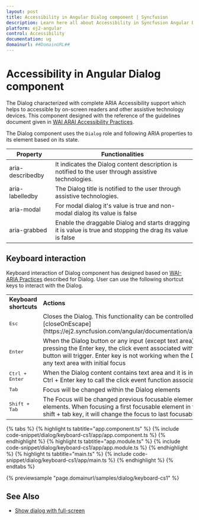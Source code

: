 ```yaml
---
layout: post
title: Accessibility in Angular Dialog component | Syncfusion
description: Learn here all about Accessibility in Syncfusion Angular Dialog component of Syncfusion Essential JS 2 and more.
platform: ej2-angular
control: Accessibility 
documentation: ug
domainurl: ##DomainURL##
---
```


# Accessibility in Angular Dialog component

The Dialog characterized with complete ARIA Accessibility support which helps to accessible by on-screen readers and other assistive technology devices. This component designed with the reference of the guidelines document given in [WAI ARAI Accessibility Practices](https://www.w3.org/TR/wai-aria-practices-1.1/#dialog_modal).

The Dialog component uses the `Dialog` role and following ARIA properties to its element based on its state.

| **Property** | **Functionalities** |
| --- | --- |
| aria-describedby | It indicates the Dialog content description is notified to the user through assistive technologies. |
| aria-labelledby | The Dialog title is notified to the user through assistive technologies. |
| aria-modal | For modal dialog it's value is true and non-modal dialog its value is false |
| aria-grabbed | Enable the draggable Dialog and starts dragging it is value is true and stopping the drag its value is false |

## Keyboard interaction

Keyboard interaction of Dialog component has designed based on [WAI-ARIA Practices](https://www.w3.org/TR/wai-aria-practices-1.1/#dialog_modal) described for Dialog.
User can use the following shortcut keys to interact with the Dialog.

<!-- markdownlint-disable MD033 -->
<table>
<tr>
<td>
<b>Keyboard shortcuts</b></td><td>
<b>Actions</b></td></tr>
<tr>
<td>
<kbd>Esc</kbd></td><td>
Closes the Dialog. This functionality can be controlled by using
[closeOnEscape](https://ej2.syncfusion.com/angular/documentation/api/dialog/#closeonescape) </td></tr>
<tr>
<td>
<kbd>Enter</kbd></td><td>
When the Dialog button or any input (except text area) is in focus state, when
pressing the Enter key, the click event associated with the primary button or button will
trigger. Enter key is not working when the Dialog content contains any text area with
initial focus</td></tr>
<tr>
<td>
<kbd>Ctrl + Enter</kbd></td><td>
When the Dialog content contains text area and it is in focus state, and press the Ctrl + Enter
key to call the click event
function associated with primary button</td></tr>
<tr>
<td>
<kbd>Tab</kbd></td><td>
Focus will be changed within the Dialog elements</td></tr>
<tr>
<td>
<kbd>Shift + Tab</kbd></td><td>
The Focus will be changed previous focusable element within the Dialog elements. When focusing a
first focusable element in the Dialog, then press the shift + tab key, it will change the focus
to last focusable element</td></tr>
</table>

{% tabs %}
{% highlight ts tabtitle="app.component.ts" %}
{% include code-snippet/dialog/keyboard-cs1/app/app.component.ts %}
{% endhighlight %}
{% highlight ts tabtitle="app.module.ts" %}
{% include code-snippet/dialog/keyboard-cs1/app/app.module.ts %}
{% endhighlight %}
{% highlight ts tabtitle="main.ts" %}
{% include code-snippet/dialog/keyboard-cs1/app/main.ts %}
{% endhighlight %}
{% endtabs %}
  
{% previewsample "page.domainurl/samples/dialog/keyboard-cs1" %}

## See Also

* [Show dialog with full-screen](./how-to/show-dialog-with-full-screen)
